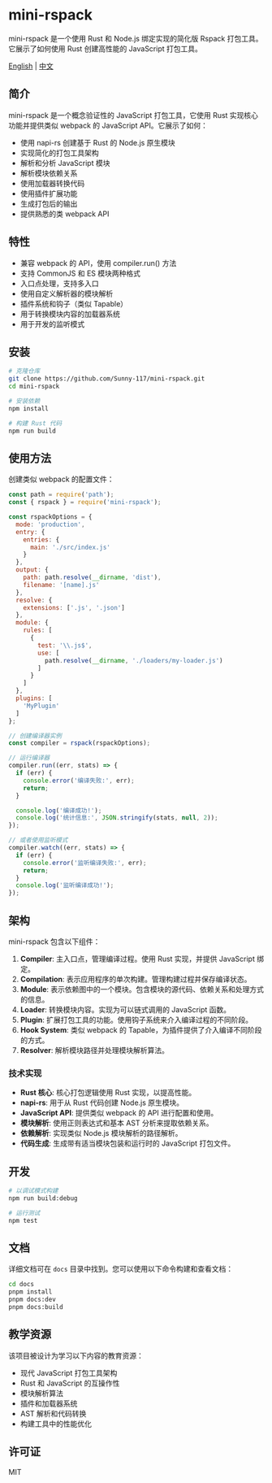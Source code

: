 # mini-rspack

mini-rspack 是一个使用 Rust 和 Node.js 绑定实现的简化版 Rspack 打包工具。它展示了如何使用 Rust 创建高性能的 JavaScript 打包工具。

[English](README.md) | [中文](README_zh.md)

## 简介

mini-rspack 是一个概念验证性的 JavaScript 打包工具，它使用 Rust 实现核心功能并提供类似 webpack 的 JavaScript API。它展示了如何：

- 使用 napi-rs 创建基于 Rust 的 Node.js 原生模块
- 实现简化的打包工具架构
- 解析和分析 JavaScript 模块
- 解析模块依赖关系
- 使用加载器转换代码
- 使用插件扩展功能
- 生成打包后的输出
- 提供熟悉的类 webpack API

## 特性

- 兼容 webpack 的 API，使用 compiler.run() 方法
- 支持 CommonJS 和 ES 模块两种格式
- 入口点处理，支持多入口
- 使用自定义解析器的模块解析
- 插件系统和钩子（类似 Tapable）
- 用于转换模块内容的加载器系统
- 用于开发的监听模式

## 安装

```bash
# 克隆仓库
git clone https://github.com/Sunny-117/mini-rspack.git
cd mini-rspack

# 安装依赖
npm install

# 构建 Rust 代码
npm run build
```

## 使用方法

创建类似 webpack 的配置文件：

```javascript
const path = require('path');
const { rspack } = require('mini-rspack');

const rspackOptions = {
  mode: 'production',
  entry: {
    entries: {
      main: './src/index.js'
    }
  },
  output: {
    path: path.resolve(__dirname, 'dist'),
    filename: '[name].js'
  },
  resolve: {
    extensions: ['.js', '.json']
  },
  module: {
    rules: [
      {
        test: '\\.js$',
        use: [
          path.resolve(__dirname, './loaders/my-loader.js')
        ]
      }
    ]
  },
  plugins: [
    'MyPlugin'
  ]
};

// 创建编译器实例
const compiler = rspack(rspackOptions);

// 运行编译器
compiler.run((err, stats) => {
  if (err) {
    console.error('编译失败:', err);
    return;
  }

  console.log('编译成功!');
  console.log('统计信息:', JSON.stringify(stats, null, 2));
});

// 或者使用监听模式
compiler.watch((err, stats) => {
  if (err) {
    console.error('监听编译失败:', err);
    return;
  }
  console.log('监听编译成功!');
});
```

## 架构

mini-rspack 包含以下组件：

1. **Compiler**: 主入口点，管理编译过程。使用 Rust 实现，并提供 JavaScript 绑定。
2. **Compilation**: 表示应用程序的单次构建。管理构建过程并保存编译状态。
3. **Module**: 表示依赖图中的一个模块。包含模块的源代码、依赖关系和处理方式的信息。
4. **Loader**: 转换模块内容。实现为可以链式调用的 JavaScript 函数。
5. **Plugin**: 扩展打包工具的功能。使用钩子系统来介入编译过程的不同阶段。
6. **Hook System**: 类似 webpack 的 Tapable，为插件提供了介入编译不同阶段的方式。
7. **Resolver**: 解析模块路径并处理模块解析算法。

### 技术实现

- **Rust 核心**: 核心打包逻辑使用 Rust 实现，以提高性能。
- **napi-rs**: 用于从 Rust 代码创建 Node.js 原生模块。
- **JavaScript API**: 提供类似 webpack 的 API 进行配置和使用。
- **模块解析**: 使用正则表达式和基本 AST 分析来提取依赖关系。
- **依赖解析**: 实现类似 Node.js 模块解析的路径解析。
- **代码生成**: 生成带有适当模块包装和运行时的 JavaScript 打包文件。

## 开发

```bash
# 以调试模式构建
npm run build:debug

# 运行测试
npm test

```

## 文档

详细文档可在 `docs` 目录中找到。您可以使用以下命令构建和查看文档：

```bash
cd docs
pnpm install
pnpm docs:dev
pnpm docs:build
```

## 教学资源

该项目被设计为学习以下内容的教育资源：

- 现代 JavaScript 打包工具架构
- Rust 和 JavaScript 的互操作性
- 模块解析算法
- 插件和加载器系统
- AST 解析和代码转换
- 构建工具中的性能优化

## 许可证

MIT
